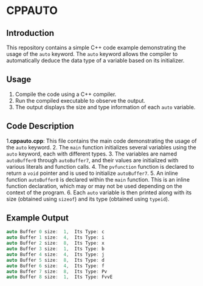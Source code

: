 # CPPAUTO


## Introduction

This repository contains a simple C++ code example demonstrating the usage of the `auto` keyword. The `auto` keyword allows the compiler to automatically deduce the data type of a variable based on its initializer.

## Usage

1. Compile the code using a C++ compiler.
2. Run the compiled executable to observe the output.
3. The output displays the size and type information of each `auto` variable.


## Code Description

1.**cppauto.cpp**: This file contains the main code demonstrating the usage of the `auto` keyword.
2. The `main` function initializes several variables using the `auto` keyword, each with different types.
3. The variables are named `autoBuffer0` through `autoBuffer7`, and their values are initialized with various literals and function calls.
4. The `pvfunction` function is declared to return a `void` pointer and is used to initialize `autoBuffer7`.
5. An inline function `autoBuffer8` is declared within the `main` function. This is an inline function declaration, which may or may not be used depending on the context of the program.
6. Each `auto` variable is then printed along with its size (obtained using `sizeof`) and its type (obtained using `typeid`).

## Example Output


```cpp
auto Buffer 0 size:  1,  Its Type: c
auto Buffer 1 size:  4,  Its Type: i
auto Buffer 2 size:  8,  Its Type: x
auto Buffer 3 size:  1,  Its Type: b
auto Buffer 4 size:  4,  Its Type: j
auto Buffer 5 size:  8,  Its Type: d
auto Buffer 6 size:  4,  Its Type: f
auto Buffer 7 size:  8,  Its Type: Pv
auto Buffer 8 size:  1,  Its Type: FvvE

```
